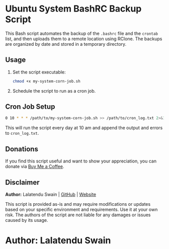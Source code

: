 # Ubuntu System BashRC Backup Script

This Bash script automates the backup of the `.bashrc` file and the `crontab` list, and then uploads them to a remote location using RClone. The backups are organized by date and stored in a temporary directory.

## Usage

1. Set the script executable:

   ```bash
   chmod +x my-system-corn-job.sh
   ```

2. Schedule the script to run as a cron job.

## Cron Job Setup

```bash
0 10 * * * /path/to/my-system-corn-job.sh >> /path/to/cron_log.txt 2>&1
```

This will run the script every day at 10 am and append the output and errors to `cron_log.txt`.

## Donations

If you find this script useful and want to show your appreciation, you can donate via [Buy Me a Coffee](https://www.buymeacoffee.com/lalatendu.swain).

## Disclaimer

**Author:** Lalatendu Swain | [GitHub](https://github.com/Lalatenduswain) | [Website](https://blog.lalatendu.info/)

This script is provided as-is and may require modifications or updates based on your specific environment and requirements. Use it at your own risk. The authors of the script are not liable for any damages or issues caused by its usage.

# Author: Lalatendu Swain
